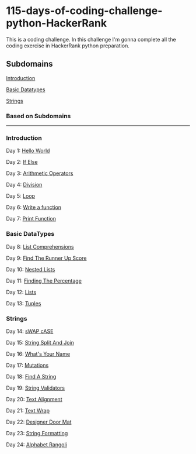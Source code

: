 # 115-days-of-coding-challenge-python-HackerRank
This is a coding challenge. In this challenge I'm gonna complete all the coding exercise in HackerRank python preparation.
## Subdomains
[Introduction](README.md#introduction-1)

[Basic Datatypes](README.md#basic-datatypes)

[Strings](README.md#strings)

### Based on Subdomains
<hr>

### Introduction

  Day 1: [Hello World](Introduction/Day1SayHelloWorld.py)

  Day 2: [If Else](Introduction/Day2IfElse.py)

  Day 3: [Arithmetic Operators](Introduction/Day3ArithmeticOperators.py)

  Day 4: [Division](Introduction/Day4Division.py)

  Day 5: [Loop](Introduction/Day5Loop.py)

  Day 6: [Write a function](Introduction/Day6write_a_function.py)

  Day 7: [Print Function](Introduction/Day7PrintFunction.py)

### Basic DataTypes
  Day 8: [List Comprehensions](BasicDatatypes/Day8ListComprehensions.py)
  
  Day 9: [Find The Runner Up Score](BasicDatatypes/Day9FindTheRunnerUpScore.py)

  Day 10: [Nested Lists](BasicDatatypes/Day10NestedLists.py)
  
  Day 11: [Finding The Percentage](BasicDatatypes/Day11FindingThePercentage.py)
  
  Day 12: [Lists](BasicDatatypes/Day12Lists.py)
  
  Day 13: [Tuples](BasicDatatypes/Day13Tuples.py)
  
### Strings
  Day 14: [sWAP cASE](Strings/Day14sWAPcASE.PY)
  
  Day 15: [String Split And Join](Strings/Day15StringSplitAndJoin.py)
  
  Day 16: [What's Your Name](Strings/Day16WhatsYourName.py)
  
  Day 17: [Mutations](Strings/Day17Mutations.py)
  
  Day 18: [Find A String](Strings/Day18FindAString.py)
  
  Day 19: [String Validators](Strings/Day19StringValidators.py)
  
  Day 20: [Text Alignment](Strings/Day20TextAlignment.py)
  
  Day 21: [Text Wrap](Strings/Day21TextWrap.py)
  
  Day 22: [Designer Door Mat](Strings/Day22DesignerDoorMat.py)
  
  Day 23: [String Formatting](Strings/Day23StringFormatting.py)
  
  Day 24: [Alphabet Rangoli](Strings/Day24AlphabetRangoli.py)
  
  
